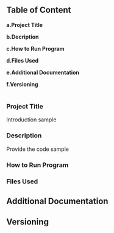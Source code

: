 ## Table of Content

**a.Project Title**

**b.Decription**

**c.How to Run Program**

**d.Files Used**

**e.Additional Documentation**

**f.Versioning**

#
### Project Title

Introduction sample

### Description

Provide the code sample 

### How to Run Program 


### Files Used 


## Additional Documentation


## Versioning

